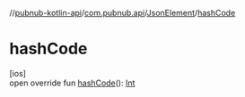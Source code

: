//[pubnub-kotlin-api](../../../index.md)/[com.pubnub.api](../index.md)/[JsonElement](index.md)/[hashCode](hash-code.md)

# hashCode

[ios]\
open override fun [hashCode](hash-code.md)(): [Int](https://kotlinlang.org/api/latest/jvm/stdlib/kotlin/-int/index.html)
